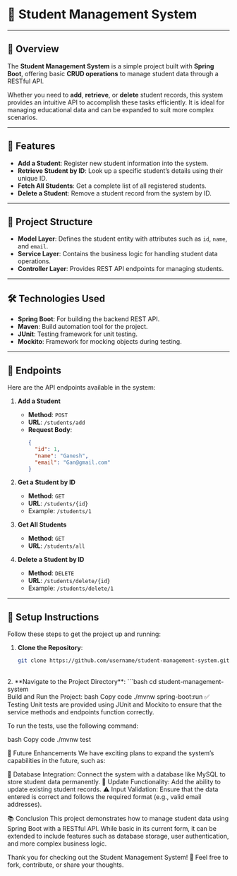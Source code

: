 # 📘 Student Management System

---

## 📖 Overview

The **Student Management System** is a simple project built with **Spring Boot**, offering basic **CRUD operations** to manage student data through a RESTful API.

Whether you need to **add**, **retrieve**, or **delete** student records, this system provides an intuitive API to accomplish these tasks efficiently. It is ideal for managing educational data and can be expanded to suit more complex scenarios.

---

## 🚀 Features

- **Add a Student**: Register new student information into the system.
- **Retrieve Student by ID**: Look up a specific student’s details using their unique ID.
- **Fetch All Students**: Get a complete list of all registered students.
- **Delete a Student**: Remove a student record from the system by ID.

---

## 📂 Project Structure

- **Model Layer**: Defines the student entity with attributes such as `id`, `name`, and `email`.
- **Service Layer**: Contains the business logic for handling student data operations.
- **Controller Layer**: Provides REST API endpoints for managing students.

---

## 🛠️ Technologies Used

- **Spring Boot**: For building the backend REST API.
- **Maven**: Build automation tool for the project.
- **JUnit**: Testing framework for unit testing.
- **Mockito**: Framework for mocking objects during testing.

---

## 🔗 Endpoints

Here are the API endpoints available in the system:

1. **Add a Student**  
   - **Method**: `POST`  
   - **URL**: `/students/add`  
   - **Request Body**:  
     ```json
     {
       "id": 1,
       "name": "Ganesh",
       "email": "Gan@gmail.com"
     }
     ```

2. **Get a Student by ID**  
   - **Method**: `GET`  
   - **URL**: `/students/{id}`  
   - Example: `/students/1`

3. **Get All Students**  
   - **Method**: `GET`  
   - **URL**: `/students/all`

4. **Delete a Student by ID**  
   - **Method**: `DELETE`  
   - **URL**: `/students/delete/{id}`  
   - Example: `/students/delete/1`

---

## 🧰 Setup Instructions

Follow these steps to get the project up and running:

1. **Clone the Repository**:
   ```bash
   git clone https://github.com/username/student-management-system.git

<br> 
2. **Navigate to the Project Directory**:
   ```bash
     cd student-management-system
<br>
Build and Run the Project:
bash
Copy code
./mvnw spring-boot:run
✅ Testing
Unit tests are provided using JUnit and Mockito to ensure that the service methods and endpoints function correctly.

To run the tests, use the following command:

bash
Copy code
./mvnw test


🔮 Future Enhancements
We have exciting plans to expand the system’s capabilities in the future, such as:

🔗 Database Integration: Connect the system with a database like MySQL to store student data permanently.
📝 Update Functionality: Add the ability to update existing student records.
⚠️ Input Validation: Ensure that the data entered is correct and follows the required format (e.g., valid email addresses).

📚 Conclusion
This project demonstrates how to manage student data using Spring Boot with a RESTful API. While basic in its current form, it can be extended to include features such as database storage, user authentication, and more complex business logic.

Thank you for checking out the Student Management System! 🚀 Feel free to fork, contribute, or share your thoughts.

